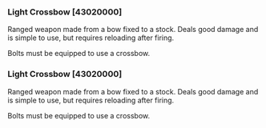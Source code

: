 ### Light Crossbow [43020000]

Ranged weapon made from a bow fixed to a stock. Deals good damage and is simple to use, but requires reloading after firing.

Bolts must be equipped to use a crossbow.### Light Crossbow [43020000]

Ranged weapon made from a bow fixed to a stock. Deals good damage and is simple to use, but requires reloading after firing.

Bolts must be equipped to use a crossbow.